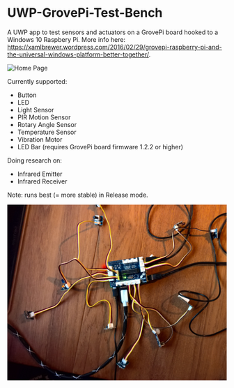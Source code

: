 # UWP-GrovePi-Test-Bench
A UWP app to test sensors and actuators on a GrovePi board hooked to a Windows 10 Raspbery Pi. More info here: https://xamlbrewer.wordpress.com/2016/02/29/grovepi-raspberry-pi-and-the-universal-windows-platform-better-together/.

 ![Home Page](Screenshots/Home.jpg?raw=true "Home Page")

Currently supported:
* Button
* LED
* Light Sensor
* PIR Motion Sensor
* Rotary Angle Sensor
* Temperature Sensor
* Vibration Motor
* LED Bar (requires GrovePi board firmware 1.2.2 or higher)

Doing research on:
* Infrared Emitter
* Infrared Receiver

Note: runs best (= more stable) in Release mode.

 ![Board Setup](Screenshots/Board.jpg?raw=true "Board Setup")

